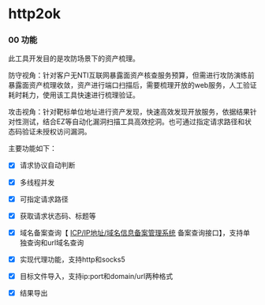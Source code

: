 # http2ok

### 00 功能

此工具开发目的是攻防场景下的资产梳理。

防守视角：针对客户无NTI互联网暴露面资产核查服务预算，但需进行攻防演练前暴露面资产梳理收敛，资产进行端口扫描后，需要梳理开放的web服务，人工验证耗时耗力，使用该工具快速进行梳理验证。

攻击视角：针对靶标单位地址进行资产发现，快速高效发现开放服务，依据结果针对性测试，结合EZ等自动化漏洞扫描工具高效挖洞。也可通过指定请求路径和状态码验证未授权访问漏洞。

主要功能如下：

- [x] 请求协议自动判断
- [x] 多线程并发
- [x] 可指定请求路径
- [x] 获取请求状态码、标题等
- [x] 域名备案查询【 [ICP/IP地址/域名信息备案管理系统](https://beian.miit.gov.cn/#/Integrated/recordQuery) 备案查询接口】，支持单独查询和url域名查询
- [x] 实现代理功能，支持http和socks5
- [x] 目标文件导入，支持ip:port和domain/url两种格式
- [x] 结果导出

